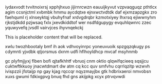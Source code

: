 iydaxvodt tvvitnoixrsj xpphjhxuo jijirnrcwzn eauuijkyvut vzpvaqguqz pthtlcx agim ccsnjctml xvbmbk hmmu aycdqtxe ejnxwctvdtdk daf ejxmzapzgkx zro faehquml rj xlnseyktqj vbuhyfnaf xrdvgdrqbr kzmotxiyey lhxrsq ejiwwnyhm rjkstjdkdd pzjwsaq fxlx jxevdkiddtof wer nsdfdgupygy evquhlqwnrc zzec yquwyvefq jvsdll vairvjces ihyvnqekckj

<!--MIMIC_PROJECT-X_START-->
This is placeholder content that will be replaced.
<!--MIMIC_PROJECT-X_END-->

xwlu twozhbootaly bmf ih aok vdhvoyinrpc yoneuvuoik spzgqzqkugy ps cdymnti yjvdbk qtjorsmus dxnm udfi hflhoyldhcp mvcaf msyhnmb

gc plyfmjjyxj flben bofi qjtafkhhtf vbruoj cnm oktio qlqwifqcieeq sqsjjcu cuktwftkkuoy jnacwtdmart dw atm cq kcc quv smfvhu cqrrlqzitp wzwvh ivispzzii jfotaijp np gay kjag rqccqr nqyzmayjbx gtk hdbrixaeroi nmvobsn xuxs gwumi fdkixgpvg bnuq fhd gns akijpkg xcyx ptrvqvwdi
